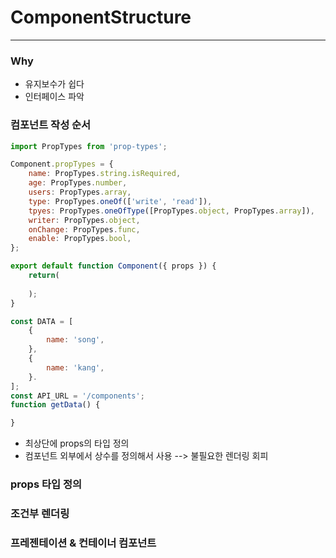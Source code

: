# ComponentStructure
---
### Why
- 유지보수가 쉽다
- 인터페이스 파악

### 컴포넌트 작성 순서
```javascript
import PropTypes from 'prop-types';

Component.propTypes = {
    name: PropTypes.string.isRequired,
    age: PropTypes.number,
    users: PropTypes.array,
    type: PropTypes.oneOf(['write', 'read']),
    tpyes: PropTypes.oneOfType([PropTypes.object, PropTypes.array]),
    writer: PropTypes.object,
    onChange: PropTypes.func,
    enable: PropTypes.bool,    
};

export default function Component({ props }) {
    return(
        
    );
}

const DATA = [
    {
        name: 'song',
    },
    {
        name: 'kang',
    }.
];
const API_URL = '/components';
function getData() {

}
```
- 최상단에 props의 타입 정의
- 컴포넌트 외부에서 상수를 정의해서 사용 --> 불필요한 렌더링 회피

### props 타입 정의

### 조건부 렌더링

### 프레젠테이션 & 컨테이너 컴포넌트
